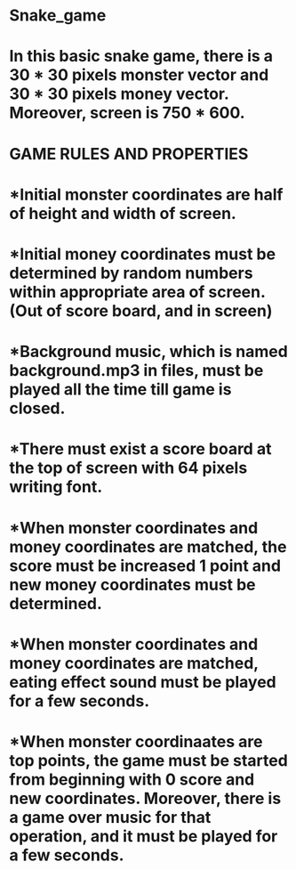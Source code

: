 # Snake_game
# In this basic snake game, there is a 30 * 30 pixels monster vector and 30 * 30 pixels money vector. Moreover, screen is 750 * 600.
# GAME RULES AND PROPERTIES
# *Initial monster coordinates are half of height and width of screen.
# *Initial money coordinates must be determined by random numbers within appropriate area of screen.(Out of score board, and in screen)
# *Background music, which is named background.mp3 in files, must be played all the time till game is closed.
# *There must exist a score board at the top of screen with 64 pixels writing font. 
# *When monster coordinates and money coordinates are matched, the score must be increased 1 point and new money coordinates must be determined.
# *When monster coordinates and money coordinates are matched, eating effect sound must be played for a few seconds.
# *When monster coordinaates are top points, the game must be started from beginning with 0 score and new coordinates. Moreover, there is a game over music for that operation, and it must be played for a few seconds.
